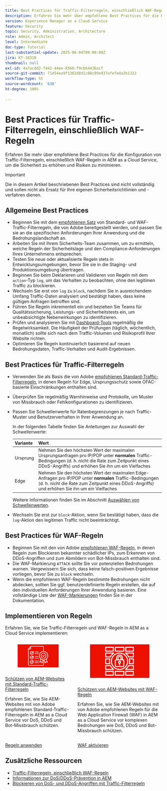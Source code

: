 ```yaml
---
title: Best Practices für Traffic-Filterregeln, einschließlich WAF-Regeln
description: Erfahren Sie mehr über empfohlene Best Practices für die Konfiguration von Traffic-Filterregeln, einschließlich WAF-Regeln in AEM as a Cloud Service, um die Sicherheit zu erhöhen und Risiken zu minimieren.
version: Experience Manager as a Cloud Service
feature: Security
topic: Security, Administration, Architecture
role: Admin, Architect
level: Intermediate
doc-type: Tutorial
last-substantial-update: 2025-06-04T00:00:00Z
jira: KT-18310
thumbnail: null
exl-id: 4a7acdd2-f442-44ee-8560-f9cb64436acf
source-git-commit: 71454ea9f1302d8d1c08c99e937afefeda2b1322
workflow-type: ht
source-wordcount: '638'
ht-degree: 100%

---
```


# Best Practices für Traffic-Filterregeln, einschließlich WAF-Regeln

Erfahren Sie mehr über empfohlene Best Practices für die Konfiguration von Traffic-Filterregeln, einschließlich WAF-Regeln in AEM as a Cloud Service, um die Sicherheit zu erhöhen und Risiken zu minimieren.

>[!IMPORTANT]
>
>Die in diesem Artikel beschriebenen Best Practices sind nicht vollständig und sollen nicht als Ersatz für Ihre eigenen Sicherheitsrichtlinien und -verfahren dienen.

## Allgemeine Best Practices

- Beginnen Sie mit dem [empfohlenen Satz](./overview.md#adobe-recommended-rules) von Standard- und WAF-Traffic-Filterregeln, die von Adobe bereitgestellt werden, und passen Sie sie an die spezifischen Anforderungen Ihrer Anwendung und die Bedrohungslandschaft an.
- Arbeiten Sie mit Ihrem Sicherheits-Team zusammen, um zu ermitteln, welche Regeln der Sicherheitslage und den Compliance-Anforderungen Ihres Unternehmens entsprechen.
- Testen Sie neue oder aktualisierte Regeln stets in Entwicklungsumgebungen, bevor Sie sie in die Staging- und Produktionsumgebung übertragen.
- Beginnen Sie beim Deklarieren und Validieren von Regeln mit dem `action`-Typ `log`, um das Verhalten zu beobachten, ohne den legitimen Traffic zu blockieren.
- Wechseln Sie erst von `log` zu `block`, nachdem Sie in ausreichendem Umfang Traffic-Daten analysiert und bestätigt haben, dass keine gültigen Anfragen betroffen sind.
- Führen Sie Regeln inkrementell ein und beziehen Sie Teams für Qualitätssicherung, Leistungs- und Sicherheitstests ein, um unbeabsichtigte Nebenwirkungen zu identifizieren.
- Prüfen und analysieren Sie mit [Dashboard-Tools](https://github.com/adobe/AEMCS-CDN-Log-Analysis-Tooling) regelmäßig die Regelwirksamkeit. Die Häufigkeit der Prüfungen (täglich, wöchentlich, monatlich) sollte sich nach dem Traffic-Volumen und Risikoprofil Ihrer Website richten.
- Optimieren Sie Regeln kontinuierlich basierend auf neuen Bedrohungsdaten, Traffic-Verhalten und Audit-Ergebnissen.

## Best Practices für Traffic-Filterregeln

- Verwenden Sie als Basis die von Adobe [empfohlenen Standard-Traffic-Filterregeln](https://experienceleague.adobe.com/de/docs/experience-manager-cloud-service/content/security/traffic-filter-rules-including-waf#recommended-starter-rules), in denen Regeln für Edge, Ursprungsschutz sowie OFAC-basierte Einschränkungen enthalten sind.
- Überprüfen Sie regelmäßig Warnhinweise und Protokolle, um Muster von Missbrauch oder Fehlkonfigurationen zu identifizieren.
- Passen Sie Schwellenwerte für Ratenbegrenzungen je nach Traffic-Muster und Benutzerverhalten in Ihrer Anwendung an.

  In der folgenden Tabelle finden Sie Anleitungen zur Auswahl der Schwellenwerte:

  | Variante | Wert |
  | :--------- | :------- |
  | Ursprung | Nehmen Sie den höchsten Wert der maximalen Ursprungsanfragen pro IP/POP unter **normalen** Traffic-Bedingungen (d. h. nicht die Rate zum Zeitpunkt eines DDoS-Angriffs) und erhöhen Sie ihn um ein Vielfaches |
  | Edge | Nehmen Sie den höchsten Wert der maximalen Edge-Anfragen pro IP/POP unter **normalen** Traffic-Bedingungen (d. h. nicht die Rate zum Zeitpunkt eines DDoS-Angriffs) und erhöhen Sie ihn um ein Vielfaches |

  Weitere Informationen finden Sie im Abschnitt [Auswählen von Schwellenwerten](../blocking-dos-attack-using-traffic-filter-rules.md#choosing-threshold-values).

- Wechseln Sie erst zur `block`-Aktion, wenn Sie bestätigt haben, dass die `log`-Aktion den legitimen Traffic nicht beeinträchtigt.

## Best Practices für WAF-Regeln

- Beginnen Sie mit den von Adobe [empfohlenen WAF-Regeln](https://experienceleague.adobe.com/de/docs/experience-manager-cloud-service/content/security/traffic-filter-rules-including-waf#recommended-nonwaf-starter-rules), in denen Regeln zum Blockieren bekannter schädlicher IPs, zum Erkennen von DDoS-Angriffen und zum Abmildern von Bot-Missbrauch enthalten sind.
- Die WAF-Markierung `ATTACK` sollte Sie vor potenziellen Bedrohungen warnen. Vergewissern Sie sich, dass keine falsch-positiven Ergebnisse vorliegen, bevor Sie zu `block` wechseln.
- Wenn die empfohlenen WAF-Regeln bestimmte Bedrohungen nicht abdecken, sollten Sie ggf. benutzerdefinierte Regeln erstellen, die auf den individuellen Anforderungen Ihrer Anwendung basieren. Eine vollständige Liste der [WAF-Markierungen](https://experienceleague.adobe.com/de/docs/experience-manager-cloud-service/content/security/traffic-filter-rules-including-waf#waf-flags-list) finden Sie in der Dokumentation.

## Implementieren von Regeln

Erfahren Sie, wie Sie Traffic-Filterregeln und WAF-Regeln in AEM as a Cloud Service implementieren:

<!-- CARDS
{target = _self}

* ./use-cases/using-traffic-filter-rules.md
  {title = Protecting AEM websites using standard traffic filter rules}
  {description = Learn how to protect AEM websites from DoS, DDoS and bot abuse using Adobe-recommended standard traffic filter rules in AEM as a Cloud Service.}
  {image = ./assets/use-cases/using-traffic-filter-rules.png}
  {cta = Apply Rules}

* ./use-cases/using-waf-rules.md
  {title = Protecting AEM websites using WAF traffic filter rules}
  {description = Learn how to protect AEM websites from sophisticated threats including DoS, DDoS, and bot abuse using Adobe-recommended Web Application Firewall (WAF) traffic filter rules in AEM as a Cloud Service.}
  {image = ./assets/use-cases/using-waf-rules.png}
  {cta = Activate WAF}
-->
<!-- START CARDS HTML - DO NOT MODIFY BY HAND -->
<div class="columns">
    <div class="column is-half-tablet is-half-desktop is-one-third-widescreen" aria-label="Protecting AEM websites using standard traffic filter rules">
        <div class="card" style="height: 100%; display: flex; flex-direction: column; height: 100%;">
            <div class="card-image">
                <figure class="image x-is-16by9">
                    <a href="./use-cases/using-traffic-filter-rules.md" title="Schützen von AEM-Websites mit Standard-Traffic-Filterregeln" target="_self" rel="referrer">
                        <img class="is-bordered-r-small" src="./assets/use-cases/using-traffic-filter-rules.png" alt="Schützen von AEM-Websites mit Standard-Traffic-Filterregeln"
                             style="width: 100%; aspect-ratio: 16 / 9; object-fit: cover; overflow: hidden; display: block; margin: auto;">
                    </a>
                </figure>
            </div>
            <div class="card-content is-padded-small" style="display: flex; flex-direction: column; flex-grow: 1; justify-content: space-between;">
                <div class="top-card-content">
                    <p class="headline is-size-6 has-text-weight-bold">
                        <a href="./use-cases/using-traffic-filter-rules.md" target="_self" rel="referrer" title="Schützen von AEM-Websites mit Standard-Traffic-Filterregeln">Schützen von AEM-Websites mit Standard-Traffic-Filterregeln</a>
                    </p>
                    <p class="is-size-6">Erfahren Sie, wie Sie AEM-Websites mit von Adobe empfohlenen Standard-Traffic-Filterregeln in AEM as a Cloud Service vor DoS, DDoS und Bot-Missbrauch schützen.</p>
                </div>
                <a href="./use-cases/using-traffic-filter-rules.md" target="_self" rel="referrer" class="spectrum-Button spectrum-Button--outline spectrum-Button--primary spectrum-Button--sizeM" style="align-self: flex-start; margin-top: 1rem;">
                    <span class="spectrum-Button-label has-no-wrap has-text-weight-bold">Regeln anwenden</span>
                </a>
            </div>
        </div>
    </div>
    <div class="column is-half-tablet is-half-desktop is-one-third-widescreen" aria-label="Protecting AEM websites using WAF rules">
        <div class="card" style="height: 100%; display: flex; flex-direction: column; height: 100%;">
            <div class="card-image">
                <figure class="image x-is-16by9">
                    <a href="./use-cases/using-waf-rules.md" title="Schützen von AEM-Websites mit WAF-Regeln" target="_self" rel="referrer">
                        <img class="is-bordered-r-small" src="./assets/use-cases/using-waf-rules.png" alt="Schützen von AEM-Websites mit WAF-Regeln"
                             style="width: 100%; aspect-ratio: 16 / 9; object-fit: cover; overflow: hidden; display: block; margin: auto;">
                    </a>
                </figure>
            </div>
            <div class="card-content is-padded-small" style="display: flex; flex-direction: column; flex-grow: 1; justify-content: space-between;">
                <div class="top-card-content">
                    <p class="headline is-size-6 has-text-weight-bold">
                        <a href="./use-cases/using-waf-rules.md" target="_self" rel="referrer" title="Schützen von AEM-Websites mit WAF-Regeln">Schützen von AEM-Websites mit WAF-Regeln</a>
                    </p>
                    <p class="is-size-6">Erfahren Sie, wie Sie AEM-Websites mit von Adobe empfohlenen Regeln für die Web Application Firewall (WAF) in AEM as a Cloud Service vor komplexen Bedrohungen wie DoS, DDoS und Bot-Missbrauch schützen.</p>
                </div>
                <a href="./use-cases/using-waf-rules.md" target="_self" rel="referrer" class="spectrum-Button spectrum-Button--outline spectrum-Button--primary spectrum-Button--sizeM" style="align-self: flex-start; margin-top: 1rem;">
                    <span class="spectrum-Button-label has-no-wrap has-text-weight-bold">WAF aktivieren</span>
                </a>
            </div>
        </div>
    </div>
</div>
<!-- END CARDS HTML - DO NOT MODIFY BY HAND -->

## Zusätzliche Ressourcen

- [Traffic-Filterregeln, einschließlich WAF-Regeln](https://experienceleague.adobe.com/de/docs/experience-manager-cloud-service/content/security/traffic-filter-rules-including-waf)
- [Informationen zur DoS/DDoS-Prävention in AEM](https://experienceleague.adobe.com/de/docs/experience-manager-learn/foundation/security/understanding-dos-and-prevention-approaches)
- [Blockieren von DoS- und DDoS-Angriffen mit Traffic-Filterregeln](https://experienceleague.adobe.com/de/docs/experience-manager-learn/cloud-service/security/blocking-dos-attack-using-traffic-filter-rules)
